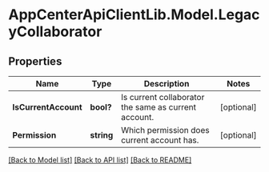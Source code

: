 # AppCenterApiClientLib.Model.LegacyCollaborator
## Properties

Name | Type | Description | Notes
------------ | ------------- | ------------- | -------------
**IsCurrentAccount** | **bool?** | Is current collaborator the same as current account. | [optional] 
**Permission** | **string** | Which permission does current account has. | [optional] 

[[Back to Model list]](../README.md#documentation-for-models) [[Back to API list]](../README.md#documentation-for-api-endpoints) [[Back to README]](../README.md)

